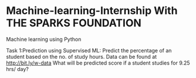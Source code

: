 # Machine-learning-Internship With THE SPARKS FOUNDATION

Machine learning using Python 

Task 1:Prediction using Supervised ML: Predict the percentage of an student based on the no. of study hours.
Data can be found at http://bit.ly/w-data
What will be predicted score if a student studies for 9.25 hrs/ day?
